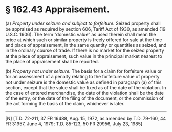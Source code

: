 # § 162.43   Appraisement.

(a) *Property under seizure and subject to forfeiture.* Seized property shall be appraised as required by section 606, Tariff Act of 1930, as amended (19 U.S.C. 1606). The term “domestic value” as used therein shall mean the price at which such or similar property is freely offered for sale at the time and place of appraisement, in the same quantity or quantities as seized, and in the ordinary course of trade. If there is no market for the seized property at the place of appraisement, such value in the principal market nearest to the place of appraisement shall be reported. 


(b) *Property not under seizure.* The basis for a claim for forfeiture value or for an assessment of a penalty relating to the forfeiture value of property not under seizure is the domestic value as defined in paragraph (a) of this section, except that the value shall be fixed as of the date of the violation. In the case of entered merchandise, the date of the violation shall be the date of the entry, or the date of the filing of the document, or the commission of the act forming the basis of the claim, whichever is later. 



---

[N] [T.D. 72-211, 37 FR 16488, Aug. 15, 1972, as amended by T.D. 79-160, 44 FR 31957, June 4, 1979; T.D. 85-123, 50 FR 29956, July 23, 1985]




